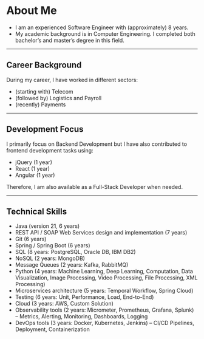 # About Me

- I am an experienced Software Engineer with (approximately) 8 years.  
- My academic background is in Computer Engineering. I completed both bachelor’s and master’s degree in this field.

---

## Career Background
During my career, I have worked in different sectors:  
- (starting with) Telecom  
- (followed by) Logistics and Payroll  
- (recently) Payments  

---

## Development Focus
I primarily focus on Backend Development but I have also contributed to frontend development tasks using:  
- jQuery (1 year)  
- React (1 year)  
- Angular (1 year)  

Therefore, I am also available as a Full-Stack Developer when needed.

---

## Technical Skills
- Java (version 21, 6 years)  
- REST API / SOAP Web Services design and implementation (7 years)  
- Git (6 years)  
- Spring / Spring Boot (6 years)  
- SQL (8 years: PostgreSQL, Oracle DB, IBM DB2)  
- NoSQL (2 years: MongoDB)  
- Message Queues (2 years: Kafka, RabbitMQ)  
- Python (4 years: Machine Learning, Deep Learning, Computation, Data Visualization, Image Processing, Video Processing, File Processing, XML Processing)  
- Microservices architecture (5 years: Temporal Workflow, Spring Cloud)  
- Testing (6 years: Unit, Performance, Load, End-to-End)  
- Cloud (3 years: AWS, Custom Solution)  
- Observability tools (2 years: Micrometer, Prometheus, Grafana, Splunk) – Metrics, Alerting, Monitoring, Dashboards, Logging  
- DevOps tools (3 years: Docker, Kubernetes, Jenkins) – CI/CD Pipelines, Deployment, Containerization
